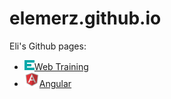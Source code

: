 # elemerz.github.io
Eli's Github pages:
- ![Web Training](webtraining\favicon.png)[Web Training](webtraining\webtraining.html)
- ![Angular](angular\favicon.png)[Angular](angular\angular.html)
